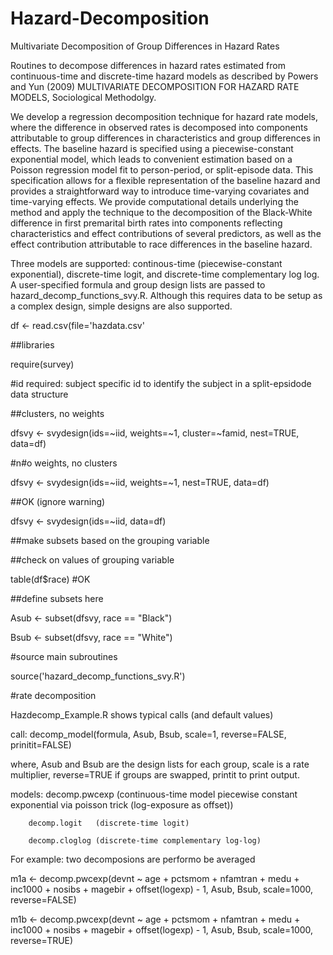 # Hazard-Decomposition
Multivariate Decomposition of Group Differences in Hazard Rates

Routines to decompose differences in hazard rates estimated from continuous-time and discrete-time hazard models as described by Powers and Yun (2009) MULTIVARIATE DECOMPOSITION FOR HAZARD RATE MODELS, Sociological Methodolgy. 

We develop a regression decomposition technique for hazard rate models, where the difference in observed rates is decomposed into components attributable to group differences in characteristics and group differences in effects. The baseline hazard is specified using a piecewise-constant exponential model, which leads to convenient estimation based on a Poisson regression model fit to person-period, or split-episode data. This specification allows for a flexible representation of the baseline hazard and provides a straightforward way to introduce time-varying covariates and time-varying effects. We provide computational details underlying the method and apply the technique to the decomposition of the Black-White difference in first premarital birth rates into components reflecting characteristics and effect contributions of several predictors, as well as the effect contribution attributable to race differences in the baseline hazard.

Three models are supported: continous-time (piecewise-constant exponential), discrete-time logit, and discrete-time complementary log log. A user-specified formula and group design lists are passed to hazard_decomp_functions_svy.R. Although this requires data to be setup as a complex design, simple designs are also supported.

df <- read.csv(file='hazdata.csv'

##libraries

require(survey)

#id required: subject specific id to identify the subject in a split-epsidode data structure

##clusters, no weights 

dfsvy <- svydesign(ids=~iid, weights=~1, cluster=~famid, nest=TRUE, data=df)

#n#o weights, no clusters 

dfsvy <- svydesign(ids=~iid, weights=~1, nest=TRUE, data=df)

##OK (ignore warning)

dfsvy <- svydesign(ids=~iid, data=df)

##make subsets based on the grouping variable

##check on values of grouping variable

table(df$race) #OK

##define subsets here

Asub <- subset(dfsvy, race == "Black")

Bsub <- subset(dfsvy, race == "White")

#source main subroutines

source('hazard_decomp_functions_svy.R')

#rate decomposition

Hazdecomp_Example.R shows typical calls (and default values)

call: decomp_model(formula, Asub, Bsub, scale=1, reverse=FALSE, prinitit=FALSE)

where, Asub and Bsub are the design lists for each group, scale is a rate multiplier, reverse=TRUE if groups are swapped, printit to print output.

models: decomp.pwcexp  (continuous-time model piecewise constant exponential via poisson trick (log-exposure as offset))

        decomp.logit   (discrete-time logit)
        
        decomp.cloglog (discrete-time complementary log-log)
        
For example: two decomposions are performo be averaged

m1a <- decomp.pwcexp(devnt ~ age + pctsmom + nfamtran + medu + 
                      inc1000 + nosibs + magebir + offset(logexp) - 1,
                    Asub, Bsub, scale=1000, reverse=FALSE)
                    
m1b <- decomp.pwcexp(devnt ~ age + pctsmom + nfamtran + medu + 
                       inc1000 + nosibs + magebir + offset(logexp) - 1,
                     Asub, Bsub, scale=1000, reverse=TRUE)




